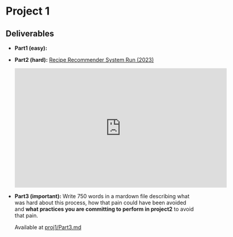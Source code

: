 # Project 1

## Deliverables

- **Part1 (easy):**
- **Part2 (hard):** [Recipe Recommender System Run (2023)](https://youtu.be/jJ02-N86iCQ?si=RDyCrv-kNiy8jbx8)
	 <iframe width="560" height="315" src="https://www.youtube.com/embed/jJ02-N86iCQ?si=13n8a4eUzVieQ4Xr" title="YouTube video player" frameborder="0" allow="accelerometer; autoplay; clipboard-write; encrypted-media; gyroscope; picture-in-picture; web-share" allowfullscreen></iframe>
- **Part3 (important):** Write 750 words in a mardown file describing what was hard about this process, how that pain could have been avoided and **what practices you are committing to perform in project2** to avoid that pain.

  Available at [proj1/Part3.md](https://github.com/Shubh-Nisar/CSC510-G2/blob/main/proj1/Part3.md)
